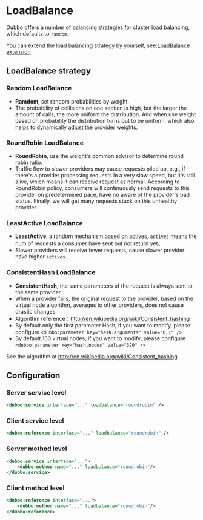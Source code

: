 # LoadBalance

Dubbo offers a number of balancing strategies for cluster load balancing, which defaults to `random`.

You can extend the load balancing strategy by yourself, see:[LoadBalance extension](https://dubbo.gitbooks.io/dubbo-dev-book/content/impls/load-balance.html)

## LoadBalance strategy

### Random LoadBalance

* **Ramdom**, set random probabilities by weight.
* The probability of collisions on one section is high, but the larger the amount of calls, the more uniform the distribution. And when use weight based on probability the distribution turns out to be uniform, which also helps to dynamically adjust the provider weights.

### RoundRobin LoadBalance

* **RoundRobin**, use the weight's common advisor to determine round robin ratio.
* Traffic flow to slower providers may cause requests piled up, e.g., if there's a provider processing requests in a very slow speed, but it's still alive, which means it can receive request as normal. According to RoundRobin policy, consumers will continuously send requests to this provider on predetermined pace, have no aware of the provider's bad status. Finally, we will get many requests stuck on this unhealthy provider.

### LeastActive LoadBalance

* **LeastActive**, a random mechanism based on actives, `actives` means the num of requests a consumer have sent but not return yet。
* Slower providers will receive fewer requests, cause slower provider have higher `actives`.

### ConsistentHash LoadBalance

* **ConsistentHash**, the same parameters of the request is always sent to the same provider.
* When a provider fails, the original request to the provider, based on the virtual node algorithm, averages to other providers, does not cause drastic changes.
* Algorithm reference：http://en.wikipedia.org/wiki/Consistent_hashing
* By default only the first parameter Hash, if you want to modify, please configure `<dubbo:parameter key="hash.arguments" value="0,1" />`
* By default 160 virtual nodes, if you want to modify, please configure `<dubbo:parameter key="hash.nodes" value="320" />`


See the algorithm at http://en.wikipedia.org/wiki/Consistent_hashing


## Configuration

### Server service level

```xml
<dubbo:service interface="..." loadbalance="roundrobin" />
```

### Client service level

```xml
<dubbo:reference interface="..." loadbalance="roundrobin" />
```

### Server method level

```xml
<dubbo:service interface="...">
    <dubbo:method name="..." loadbalance="roundrobin"/>
</dubbo:service>
```

### Client method level

```xml
<dubbo:reference interface="...">
    <dubbo:method name="..." loadbalance="roundrobin"/>
</dubbo:reference>
```
